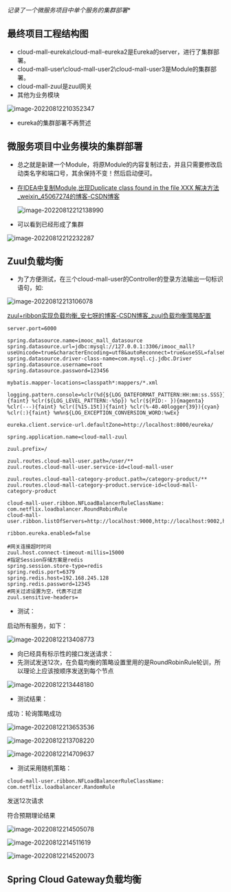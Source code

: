 *记录了一个微服务项目中单个服务的集群部署**

## 最终项目工程结构图

* cloud-mall-eureka\cloud-mall-eureka2是Eureka的server，进行了集群部署。
* cloud-mall-user\cloud-mall-user2\cloud-mall-user3是Module的集群部署。
* cloud-mall-zuul是zuul网关
* 其他为业务模块

![image-20220812210352347](%E5%BE%AE%E6%9C%8D%E5%8A%A1%E8%8A%82%E7%82%B9%E9%9B%86%E7%BE%A4%E7%BD%91%E5%85%B3%E8%B4%9F%E8%BD%BD%E5%9D%87%E8%A1%A1.assets/BSUwHJxF3Qf5MAT.png)





* eureka的集群部署不再赘述



## 微服务项目中业务模块的集群部署

* 总之就是新建一个Module，将原Module的内容复制过去，并且只需要修改启动类名字和端口号，其余保持不变！然后启动便可。

* [在IDEA中复制Module,出现Duplicate class found in the file XXX 解决方法_weixin_45067274的博客-CSDN博客](https://blog.csdn.net/weixin_45067274/article/details/108493162)

  ![image-20220812212138990](%E5%BE%AE%E6%9C%8D%E5%8A%A1%E8%8A%82%E7%82%B9%E9%9B%86%E7%BE%A4%E7%BD%91%E5%85%B3%E8%B4%9F%E8%BD%BD%E5%9D%87%E8%A1%A1.assets/Q26K7AMGya8svu9.png)





* 可以看到已经形成了集群

![image-20220812212232287](%E5%BE%AE%E6%9C%8D%E5%8A%A1%E8%8A%82%E7%82%B9%E9%9B%86%E7%BE%A4%E7%BD%91%E5%85%B3%E8%B4%9F%E8%BD%BD%E5%9D%87%E8%A1%A1.assets/image-20220812212232287.png)











## Zuul负载均衡



* 为了方便测试，在三个cloud-mall-user的Controller的登录方法输出一句标识语句，如:

![image-20220812213106078](%E5%BE%AE%E6%9C%8D%E5%8A%A1%E8%8A%82%E7%82%B9%E9%9B%86%E7%BE%A4%E7%BD%91%E5%85%B3%E8%B4%9F%E8%BD%BD%E5%9D%87%E8%A1%A1.assets/image-20220812213106078.png)



[zuul+ribbon实现负载均衡_安七呀的博客-CSDN博客_zuul负载均衡策略配置](https://blog.csdn.net/qq_39566521/article/details/124278157)

```properties
server.port=6000

spring.datasource.name=imooc_mall_datasource
spring.datasource.url=jdbc:mysql://127.0.0.1:3306/imooc_mall?useUnicode=true&characterEncoding=utf8&autoReconnect=true&useSSL=false&serverTimezone=UTC
spring.datasource.driver-class-name=com.mysql.cj.jdbc.Driver
spring.datasource.username=root
spring.datasource.password=123456

mybatis.mapper-locations=classpath*:mappers/*.xml

logging.pattern.console=%clr(%d{${LOG_DATEFORMAT_PATTERN:HH:mm:ss.SSS}}){faint} %clr(${LOG_LEVEL_PATTERN:-%5p}) %clr(${PID:- }){magenta} %clr(---){faint} %clr([%15.15t]){faint} %clr(%-40.40logger{39}){cyan} %clr(:){faint} %m%n${LOG_EXCEPTION_CONVERSION_WORD:%wEx}

eureka.client.service-url.defaultZone=http://localhost:8000/eureka/

spring.application.name=cloud-mall-zuul

zuul.prefix=/

zuul.routes.cloud-mall-user.path=/user/**
zuul.routes.cloud-mall-user.service-id=cloud-mall-user

zuul.routes.cloud-mall-category-product.path=/category-product/**
zuul.routes.cloud-mall-category-product.service-id=cloud-mall-category-product

cloud-mall-user.ribbon.NFLoadBalancerRuleClassName: com.netflix.loadbalancer.RoundRobinRule
cloud-mall-user.ribbon.listOfServers=http://localhost:9000,http://localhost:9002,http://localhost:9003

ribbon.eureka.enabled=false

#网关连接超时时间
zuul.host.connect-timeout-millis=15000
#指定Session存储方案是redis
spring.session.store-type=redis
spring.redis.port=6379
spring.redis.host=192.168.245.128
spring.redis.password=12345
#网关过滤设置为空，代表不过滤
zuul.sensitive-headers=
```





* 测试：

启动所有服务，如下：

![image-20220812213408773](%E5%BE%AE%E6%9C%8D%E5%8A%A1%E8%8A%82%E7%82%B9%E9%9B%86%E7%BE%A4%E7%BD%91%E5%85%B3%E8%B4%9F%E8%BD%BD%E5%9D%87%E8%A1%A1.assets/image-20220812213408773.png)





* 向已经具有标示性的接口发送请求：
* 先测试发送12次，在负载均衡的策略设置里用的是RoundRobinRule轮训，所以理论上应该按顺序发送到每个节点

![image-20220812213448180](%E5%BE%AE%E6%9C%8D%E5%8A%A1%E8%8A%82%E7%82%B9%E9%9B%86%E7%BE%A4%E7%BD%91%E5%85%B3%E8%B4%9F%E8%BD%BD%E5%9D%87%E8%A1%A1.assets/image-20220812213448180.png)





* 测试结果：

成功：轮询策略成功

![image-20220812213653536](%E5%BE%AE%E6%9C%8D%E5%8A%A1%E8%8A%82%E7%82%B9%E9%9B%86%E7%BE%A4%E7%BD%91%E5%85%B3%E8%B4%9F%E8%BD%BD%E5%9D%87%E8%A1%A1.assets/image-20220812213653536.png)



![image-20220812213708220](%E5%BE%AE%E6%9C%8D%E5%8A%A1%E8%8A%82%E7%82%B9%E9%9B%86%E7%BE%A4%E7%BD%91%E5%85%B3%E8%B4%9F%E8%BD%BD%E5%9D%87%E8%A1%A1.assets/image-20220812213708220.png)



![image-20220812214709637](%E5%BE%AE%E6%9C%8D%E5%8A%A1%E8%8A%82%E7%82%B9%E9%9B%86%E7%BE%A4%E7%BD%91%E5%85%B3%E8%B4%9F%E8%BD%BD%E5%9D%87%E8%A1%A1.assets/image-20220812214709637.png)





* 测试采用随机策略：

```properties
cloud-mall-user.ribbon.NFLoadBalancerRuleClassName: com.netflix.loadbalancer.RandomRule
```

发送12次请求

符合预期理论结果

![image-20220812214505078](%E5%BE%AE%E6%9C%8D%E5%8A%A1%E8%8A%82%E7%82%B9%E9%9B%86%E7%BE%A4%E7%BD%91%E5%85%B3%E8%B4%9F%E8%BD%BD%E5%9D%87%E8%A1%A1.assets/image-20220812214505078.png)

![image-20220812214511619](%E5%BE%AE%E6%9C%8D%E5%8A%A1%E8%8A%82%E7%82%B9%E9%9B%86%E7%BE%A4%E7%BD%91%E5%85%B3%E8%B4%9F%E8%BD%BD%E5%9D%87%E8%A1%A1.assets/image-20220812214511619.png)

![image-20220812214520073](%E5%BE%AE%E6%9C%8D%E5%8A%A1%E8%8A%82%E7%82%B9%E9%9B%86%E7%BE%A4%E7%BD%91%E5%85%B3%E8%B4%9F%E8%BD%BD%E5%9D%87%E8%A1%A1.assets/image-20220812214520073.png)





## Spring Cloud Gateway负载均衡


